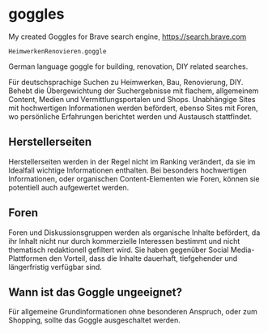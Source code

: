 # goggles
My created Goggles for Brave search engine,
https://search.brave.com


`HeimwerkenRenovieren.goggle` 

German language goggle for building, renovation, DIY related searches.

Für deutschsprachige Suchen zu Heimwerken, Bau, Renovierung, DIY. Behebt die Übergewichtung der Suchergebnisse mit flachem, allgemeinem Content, Medien und Vermittlungsportalen und Shops. Unabhängige Sites mit hochwertigen Informationen werden befördert, ebenso Sites mit Foren, wo persönliche Erfahrungen berichtet werden und Austausch stattfindet.

## Herstellerseiten
Herstellerseiten werden in der Regel nicht im Ranking verändert, da sie im Idealfall wichtige Informationen enthalten. Bei besonders hochwertigen Informationen, oder organischen Content-Elementen wie Foren, können sie potentiell auch aufgewertet werden.

## Foren
Foren und Diskussionsgruppen werden als organische Inhalte befördert, da ihr Inhalt nicht nur durch kommerzielle Interessen bestimmt und nicht thematisch redaktionell gefiltert wird. Sie haben gegenüber Social Media-Plattformen den Vorteil, dass die Inhalte dauerhaft, tiefgehender und längerfristig verfügbar sind. 

## Wann ist das Goggle ungeeignet?
Für allgemeine Grundinformationen ohne besonderen Anspruch, oder zum Shopping, sollte das Goggle ausgeschaltet werden.
